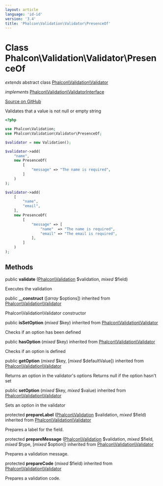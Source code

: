 ```yaml
---
layout: article
language: 'id-id'
version: '3.4'
title: 'Phalcon\Validation\Validator\PresenceOf'
---
```


# Class **Phalcon\Validation\Validator\PresenceOf**

*extends* abstract class [Phalcon\Validation\Validator](/3.4/en/api/Phalcon_Validation_Validator)

*implements* [Phalcon\Validation\ValidatorInterface](/3.4/en/api/Phalcon_Validation_ValidatorInterface)

<a href="https://github.com/phalcon/cphalcon/tree/v3.4.0/phalcon/validation/validator/presenceof.zep" class="btn btn-default btn-sm">Source on GitHub</a>

Validates that a value is not null or empty string

```php
<?php

use Phalcon\Validation;
use Phalcon\Validation\Validator\PresenceOf;

$validator = new Validation();

$validator->add(
    "name",
    new PresenceOf(
        [
            "message" => "The name is required",
        ]
    )
);

$validator->add(
    [
        "name",
        "email",
    ],
    new PresenceOf(
        [
            "message" => [
                "name"  => "The name is required",
                "email" => "The email is required",
            ],
        ]
    )
);

```

## Methods

public **validate** ([Phalcon\Validation](/3.4/en/api/Phalcon_Validation) $validation, *mixed* $field)

Executes the validation

public **__construct** ([*array* $options]) inherited from [Phalcon\Validation\Validator](/3.4/en/api/Phalcon_Validation_Validator)

Phalcon\Validation\Validator constructor

public **isSetOption** (*mixed* $key) inherited from [Phalcon\Validation\Validator](/3.4/en/api/Phalcon_Validation_Validator)

Checks if an option has been defined

public **hasOption** (*mixed* $key) inherited from [Phalcon\Validation\Validator](/3.4/en/api/Phalcon_Validation_Validator)

Checks if an option is defined

public **getOption** (*mixed* $key, [*mixed* $defaultValue]) inherited from [Phalcon\Validation\Validator](/3.4/en/api/Phalcon_Validation_Validator)

Returns an option in the validator's options Returns null if the option hasn't set

public **setOption** (*mixed* $key, *mixed* $value) inherited from [Phalcon\Validation\Validator](/3.4/en/api/Phalcon_Validation_Validator)

Sets an option in the validator

protected **prepareLabel** ([Phalcon\Validation](/3.4/en/api/Phalcon_Validation) $validation, *mixed* $field) inherited from [Phalcon\Validation\Validator](/3.4/en/api/Phalcon_Validation_Validator)

Prepares a label for the field.

protected **prepareMessage** ([Phalcon\Validation](/3.4/en/api/Phalcon_Validation) $validation, *mixed* $field, *mixed* $type, [*mixed* $option]) inherited from [Phalcon\Validation\Validator](/3.4/en/api/Phalcon_Validation_Validator)

Prepares a validation message.

protected **prepareCode** (*mixed* $field) inherited from [Phalcon\Validation\Validator](/3.4/en/api/Phalcon_Validation_Validator)

Prepares a validation code.